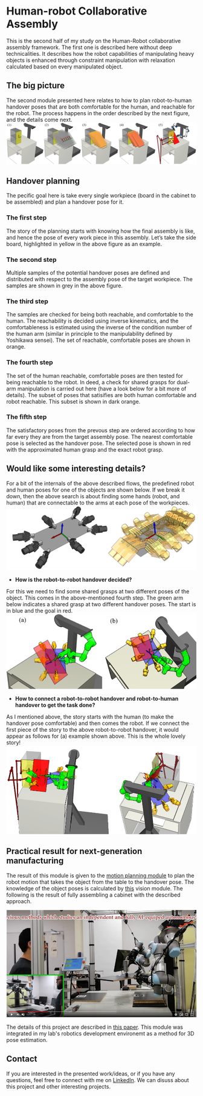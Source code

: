 # Human-robot Collaborative Assembly
This is the second half of my study on the Human-Robot collaborative assembly framework. The first one is described here without deep technicalities. It describes how the robot capabilities of manipulating heavy objects is enhanced through constraint manipulation with relaxation calculated based on every manipulated object. 

## The big picture
The second module presented here relates to how to plan robot-to-human handover poses that are both comfortable for the human, and reachable for the robot. The process happens in the order described by the next figure, and the details come next.
<img src=./project_images/goalselectionsequence2.png>

## Handover planning
The pecific goal here is take every single workpiece (board in the cabinet to be assembled) and plan a handover pose for it.


### The first step
The story of the planning starts with knowing how the final assembly is like, and hence the pose of every work piece in this assembly. Let’s take the side board, highlighted in yellow in the above figure as an example. 

### The second step
Multiple samples of the potential handover poses are defined and distributed with respect to the assembly pose of the target workpiece. The samples are shown in grey in the above figure. 

### The third step
The samples are checked for being both reachable, and comfortable to the human. The reachability is decided using inverse kinematics, and the comfortableness is estimated using the inverse of the condition number of the human arm (similar in principle to the manipulability defined by Yoshikawa sensei). The set of reachable, comfortable poses are shown in orange. 


### The fourth step
The set of the human reachable, comfortable poses are then tested for being reachable to the robot. In deed, a check for shared grasps for dual-arm manipulation is carried out here (have a look below for a bit more of details). The subset of poses that satisifies are both human comfortable and robot reachable. This subset is shown in dark orange.

### The fifth step
The satisfactory poses from the prevous step are ordered according to how far every they are from the target assembly pose. The nearest comfortable pose is selected as the handover pose. The selected pose is shown in red with the approximated human grasp and the exact robot grasp.

## Would like some interesting details?
For a bit of the internals of the above described flows, the predefined robot and human poses for one of the objects are shown below. If we break it down, then the above search is about finding some hands (robot, and human) that are connectable to the arms at each pose of the workpieces.
<img src=./project_images/predefined_grasps.png>

* **How is the robot-to-robot handover decided?**

For this we need to find some shared grasps at two different poses of the object. This comes in the above-mentioned fourth step. The green arm below indicates a shared grasp at two different handover poses. The start is in blue and the goal in red.
<img src=./project_images/startgoalsharedgrasp2.png>

* **How to connect a robot-to-robot handover and robot-to-human handover to get the task done?**

As I mentioned above, the story starts with the human (to make the handover pose comfortable) and then comes the robot. If we connect the first piece of the story to the above robot-to-robot handover, it would appear as follows for (a) example shown above. This is the whole lovely story! 
<img src=./project_images/human_robot_shared.png>

## Practical result for next-generation manufacturing
The result of this module is given to the [motion planning module]() to plan the robot motion that takes the object from the table to the handover pose. The knowledge of the object poses is calculated by [this]() vision module. The following is the result of fully assembling a cabinet with the described approach.

[![Human-Robot Collaborative assembly](./project_images/vid_cover.png)](https://www.youtube.com/watch?v=ek1j272iAmc)

The details of this project are described in [this paper](https://ieeexplore.ieee.org/document/9044335). This module was integrated in my lab's robotics development environemt as a method for 3D pose estimation. 


## Contact
If you are interested in the presented work/ideas, or if you have any questions, feel free to connect with me on [LinkedIn](https://www.linkedin.com/in/mohraess). We can disuss about this project and other interesting projects.

